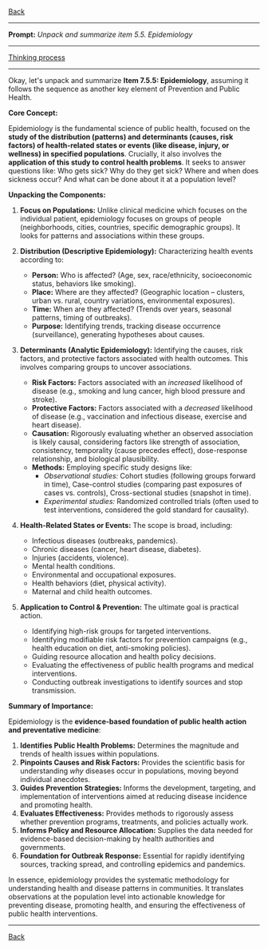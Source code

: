 [Back](../README.md)

---

**Prompt:** *Unpack and summarize item 5.5. Epidemiology*

---

[Thinking process](thoughts.md)

---

Okay, let's unpack and summarize **Item 7.5.5: Epidemiology**, assuming it follows the sequence as another key element of Prevention and Public Health.

**Core Concept:**

Epidemiology is the fundamental science of public health, focused on the **study of the distribution (patterns) and determinants (causes, risk factors) of health-related states or events (like disease, injury, or wellness) in specified populations**. Crucially, it also involves the **application of this study to control health problems**. It seeks to answer questions like: Who gets sick? Why do they get sick? Where and when does sickness occur? And what can be done about it at a population level?

**Unpacking the Components:**

1.  **Focus on Populations:** Unlike clinical medicine which focuses on the individual patient, epidemiology focuses on groups of people (neighborhoods, cities, countries, specific demographic groups). It looks for patterns and associations within these groups.

2.  **Distribution (Descriptive Epidemiology):** Characterizing health events according to:
    *   **Person:** Who is affected? (Age, sex, race/ethnicity, socioeconomic status, behaviors like smoking).
    *   **Place:** Where are they affected? (Geographic location – clusters, urban vs. rural, country variations, environmental exposures).
    *   **Time:** When are they affected? (Trends over years, seasonal patterns, timing of outbreaks).
    *   **Purpose:** Identifying trends, tracking disease occurrence (surveillance), generating hypotheses about causes.

3.  **Determinants (Analytic Epidemiology):** Identifying the causes, risk factors, and protective factors associated with health outcomes. This involves comparing groups to uncover associations.
    *   **Risk Factors:** Factors associated with an *increased* likelihood of disease (e.g., smoking and lung cancer, high blood pressure and stroke).
    *   **Protective Factors:** Factors associated with a *decreased* likelihood of disease (e.g., vaccination and infectious disease, exercise and heart disease).
    *   **Causation:** Rigorously evaluating whether an observed association is likely causal, considering factors like strength of association, consistency, temporality (cause precedes effect), dose-response relationship, and biological plausibility.
    *   **Methods:** Employing specific study designs like:
        *   *Observational studies:* Cohort studies (following groups forward in time), Case-control studies (comparing past exposures of cases vs. controls), Cross-sectional studies (snapshot in time).
        *   *Experimental studies:* Randomized controlled trials (often used to test interventions, considered the gold standard for causality).

4.  **Health-Related States or Events:** The scope is broad, including:
    *   Infectious diseases (outbreaks, pandemics).
    *   Chronic diseases (cancer, heart disease, diabetes).
    *   Injuries (accidents, violence).
    *   Mental health conditions.
    *   Environmental and occupational exposures.
    *   Health behaviors (diet, physical activity).
    *   Maternal and child health outcomes.

5.  **Application to Control & Prevention:** The ultimate goal is practical action.
    *   Identifying high-risk groups for targeted interventions.
    *   Identifying modifiable risk factors for prevention campaigns (e.g., health education on diet, anti-smoking policies).
    *   Guiding resource allocation and health policy decisions.
    *   Evaluating the effectiveness of public health programs and medical interventions.
    *   Conducting outbreak investigations to identify sources and stop transmission.

**Summary of Importance:**

Epidemiology is the **evidence-based foundation of public health action and preventative medicine**:

1.  **Identifies Public Health Problems:** Determines the magnitude and trends of health issues within populations.
2.  **Pinpoints Causes and Risk Factors:** Provides the scientific basis for understanding *why* diseases occur in populations, moving beyond individual anecdotes.
3.  **Guides Prevention Strategies:** Informs the development, targeting, and implementation of interventions aimed at reducing disease incidence and promoting health.
4.  **Evaluates Effectiveness:** Provides methods to rigorously assess whether prevention programs, treatments, and policies actually work.
5.  **Informs Policy and Resource Allocation:** Supplies the data needed for evidence-based decision-making by health authorities and governments.
6.  **Foundation for Outbreak Response:** Essential for rapidly identifying sources, tracking spread, and controlling epidemics and pandemics.

In essence, epidemiology provides the systematic methodology for understanding health and disease patterns in communities. It translates observations at the population level into actionable knowledge for preventing disease, promoting health, and ensuring the effectiveness of public health interventions.

---

[Back](../README.md)
